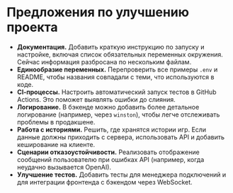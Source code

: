 # Предложения по улучшению проекта

* **Документация.** Добавить краткую инструкцию по запуску и настройке, включая список обязательных переменных окружения. Сейчас информация разбросана по нескольким файлам.
* **Единообразие переменных.** Перепроверить все примеры `.env` и README, чтобы названия совпадали с теми, что используются в коде.
* **CI‑процессы.** Настроить автоматический запуск тестов в GitHub Actions. Это поможет выявлять ошибки до слияния.
* **Логирование.** В бэкенде можно добавить более детальное логирование (например, через `winston`), чтобы легче отслеживать проблемы в продакшене.
* **Работа с историями.** Решить, где хранятся истории игр. Если данные должны приходить с сервера, использовать API и добавить кеширование на клиенте.
* **Сценарии отказоустойчивости.** Реализовать отображение сообщений пользователю при ошибках API (например, когда неудачно вызывается OpenAI).
* **Улучшение тестов.** Добавить тесты для менеджера подключений и для интеграции фронтенда с бэкендом через WebSocket.
